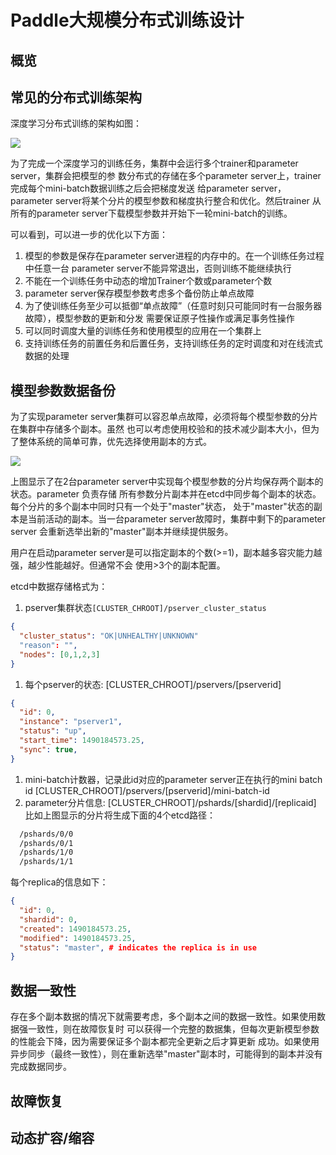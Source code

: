 # Paddle大规模分布式训练设计

## 概览

## 常见的分布式训练架构

深度学习分布式训练的架构如图：

<img src="src/trainer.png"/>

为了完成一个深度学习的训练任务，集群中会运行多个trainer和parameter server，集群会把模型的参
数分布式的存储在多个parameter server上，trainer完成每个mini-batch数据训练之后会把梯度发送
给parameter server，parameter server将某个分片的模型参数和梯度执行整合和优化。然后trainer
从所有的parameter server下载模型参数并开始下一轮mini-batch的训练。

可以看到，可以进一步的优化以下方面：
1. 模型的参数是保存在parameter server进程的内存中的。在一个训练任务过程中任意一台
  parameter server不能异常退出，否则训练不能继续执行
1. 不能在一个训练任务中动态的增加Trainer个数或parameter个数
1. parameter server保存模型参数考虑多个备份防止单点故障
1. 为了使训练任务至少可以抵御“单点故障”（任意时刻只可能同时有一台服务器故障），模型参数的更新和分发
  需要保证原子性操作或满足事务性操作
1. 可以同时调度大量的训练任务和使用模型的应用在一个集群上
1. 支持训练任务的前置任务和后置任务，支持训练任务的定时调度和对在线流式数据的处理

## 模型参数数据备份
为了实现parameter server集群可以容忍单点故障，必须将每个模型参数的分片在集群中存储多个副本。虽然
也可以考虑使用校验和的技术减少副本大小，但为了整体系统的简单可靠，优先选择使用副本的方式。

<img src="src/replica.png"/>

上图显示了在2台parameter server中实现每个模型参数的分片均保存两个副本的状态。parameter 负责存储
所有参数分片副本并在etcd中同步每个副本的状态。每个分片的多个副本中同时只有一个处于"master"状态，
处于"master"状态的副本是当前活动的副本。当一台parameter server故障时，集群中剩下的parameter server
会重新选举出新的"master"副本并继续提供服务。

用户在启动parameter server是可以指定副本的个数(>=1)，副本越多容灾能力越强，越少性能越好。但通常不会
使用>3个的副本配置。

etcd中数据存储格式为：
1. pserver集群状态`[CLUSTER_CHROOT]/pserver_cluster_status`
  ```json
  {
    "cluster_status": "OK|UNHEALTHY|UNKNOWN"
    "reason": "",
    "nodes": [0,1,2,3]
  }
  ```

1. 每个pserver的状态: [CLUSTER_CHROOT]/pservers/[pserverid]
  ```json
  {
    "id": 0,
    "instance": "pserver1",
    "status": "up",
    "start_time": 1490184573.25,
    "sync": true,
  }
  ```
1. mini-batch计数器，记录此id对应的parameter server正在执行的mini batch id
  [CLUSTER_CHROOT]/pservers/[pserverid]/mini-batch-id
1. parameter分片信息: [CLUSTER_CHROOT]/pshards/[shardid]/[replicaid]
  比如上图显示的分片将生成下面的4个etcd路径：
  ```bash
    /pshards/0/0
    /pshards/0/1
    /pshards/1/0
    /pshards/1/1
  ```
  每个replica的信息如下：
  ```json
  {
    "id": 0,
    "shardid": 0,
    "created": 1490184573.25,
    "modified": 1490184573.25,
    "status": "master", # indicates the replica is in use
  }
  ```

## 数据一致性
存在多个副本数据的情况下就需要考虑，多个副本之间的数据一致性。如果使用数据强一致性，则在故障恢复时
可以获得一个完整的数据集，但每次更新模型参数的性能会下降，因为需要保证多个副本都完全更新之后才算更新
成功。如果使用异步同步（最终一致性），则在重新选举"master"副本时，可能得到的副本并没有完成数据同步。

## 故障恢复

## 动态扩容/缩容
